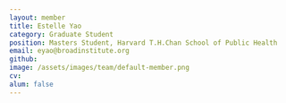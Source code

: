 ```yaml
---
layout: member
title: Estelle Yao
category: Graduate Student
position: Masters Student, Harvard T.H.Chan School of Public Health
email: eyao@broadinstitute.org
github: 
image: /assets/images/team/default-member.png
cv:
alum: false
---
```


